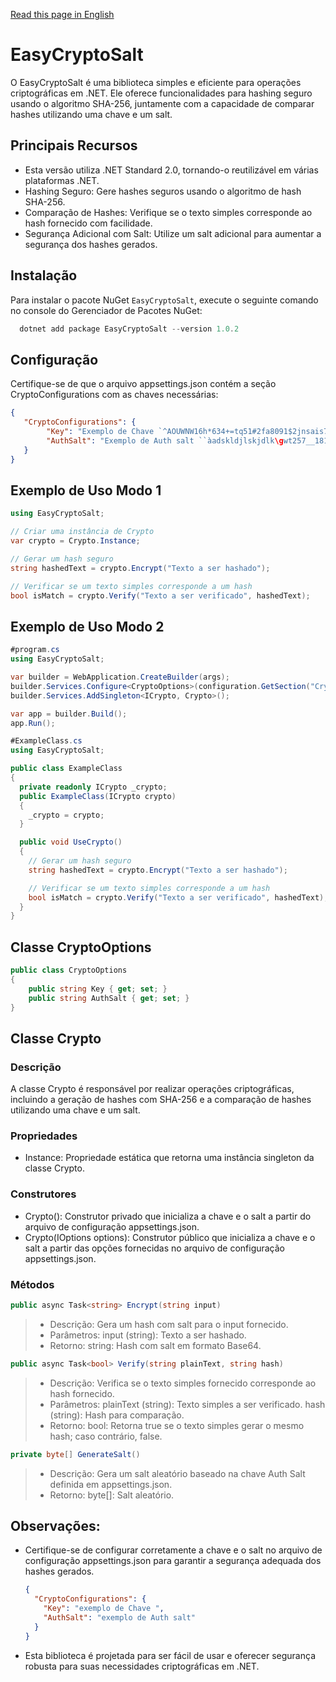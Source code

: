 [Read this page in English](https://github.com/alexfariakof/EasyCryptoSalt/blob/main/README-en.md)

# EasyCryptoSalt

O EasyCryptoSalt é uma biblioteca simples e eficiente para operações criptográficas em .NET. Ele oferece funcionalidades para hashing seguro usando o algoritmo SHA-256, juntamente com a capacidade de comparar hashes utilizando uma chave e um salt.

## Principais Recursos

* Esta versão utiliza .NET Standard 2.0, tornando-o reutilizável em várias plataformas .NET.
* Hashing Seguro: Gere hashes seguros usando o algoritmo de hash SHA-256.
* Comparação de Hashes: Verifique se o texto simples corresponde ao hash fornecido com facilidade.
* Segurança Adicional com Salt: Utilize um salt adicional para aumentar a segurança dos hashes gerados.

## Instalação

Para instalar o pacote NuGet `EasyCryptoSalt`, execute o seguinte comando no console do Gerenciador de Pacotes NuGet:

```powershell
  dotnet add package EasyCryptoSalt --version 1.0.2
```

## Configuração

   Certifique-se de que o arquivo appsettings.json contém a seção CryptoConfigurations com as chaves necessárias:

```json
{
   "CryptoConfigurations": {
        "Key": "Exemplo de Chave `^AOUWNW16h*634+=tq51#2fa8091$2jnsais71298>shsady|==",
        "AuthSalt": "Exemplo de Auth salt ``àadskldjlskjdlk\gwt257__1816!?}[oap725-1%"
   }
}
```

## Exemplo de Uso Modo 1

```csharp  
using EasyCryptoSalt;

// Criar uma instância de Crypto
var crypto = Crypto.Instance;

// Gerar um hash seguro
string hashedText = crypto.Encrypt("Texto a ser hashado");

// Verificar se um texto simples corresponde a um hash
bool isMatch = crypto.Verify("Texto a ser verificado", hashedText);
```

## Exemplo de Uso Modo 2

```csharp
#program.cs
using EasyCryptoSalt;

var builder = WebApplication.CreateBuilder(args);
builder.Services.Configure<CryptoOptions>(configuration.GetSection("CryptoConfigurations"));
builder.Services.AddSingleton<ICrypto, Crypto>();

var app = builder.Build();      
app.Run();

#ExampleClass.cs 
using EasyCryptoSalt;

public class ExampleClass
{
  private readonly ICrypto _crypto;
  public ExampleClass(ICrypto crypto)
  {
    _crypto = crypto;
  }

  public void UseCrypto()
  {
    // Gerar um hash seguro
    string hashedText = crypto.Encrypt("Texto a ser hashado");

    // Verificar se um texto simples corresponde a um hash
    bool isMatch = crypto.Verify("Texto a ser verificado", hashedText);
  }
}        
```

## Classe CryptoOptions

```csharp
public class CryptoOptions
{
    public string Key { get; set; }
    public string AuthSalt { get; set; }
}
```

## Classe Crypto

### Descrição

A classe Crypto é responsável por realizar operações criptográficas, incluindo a geração de hashes com SHA-256 e a comparação de hashes utilizando uma chave e um salt.

### Propriedades

* Instance: Propriedade estática que retorna uma instância singleton da classe Crypto.

### Construtores

* Crypto(): Construtor privado que inicializa a chave e o salt a partir do arquivo de configuração appsettings.json.
* Crypto(IOptions<CryptoOptions> options): Construtor público que inicializa a chave e o salt a partir das opções fornecidas no arquivo de configuração appsettings.json.

### Métodos

```csharp
public async Task<string> Encrypt(string input)
```

> * Descrição: Gera um hash com salt para o input fornecido.
> * Parâmetros:
> input (string): Texto a ser hashado.
> * Retorno:
> string: Hash com salt em formato Base64.

```csharp
public async Task<bool> Verify(string plainText, string hash)
```

> * Descrição: Verifica se o texto simples fornecido corresponde ao hash fornecido.
> * Parâmetros:
      plainText (string): Texto simples a ser verificado.
      hash (string): Hash para comparação.
> * Retorno:
      bool: Retorna true se o texto simples gerar o mesmo hash; caso contrário, false.

```csharp
private byte[] GenerateSalt()
```

> * Descrição: Gera um salt aleatório baseado na chave Auth Salt definida em appsettings.json.
> * Retorno:
       byte[]: Salt aleatório.

## Observações:

* Certifique-se de configurar corretamente a chave e o salt no arquivo de configuração appsettings.json para garantir a segurança adequada dos hashes gerados.

    ```json
    {
      "CryptoConfigurations": {
        "Key": "exemplo de Chave ",
        "AuthSalt": "exemplo de Auth salt"
      }
    }
    ```

* Esta biblioteca é projetada para ser fácil de usar e oferecer segurança robusta para suas necessidades criptográficas em .NET.
